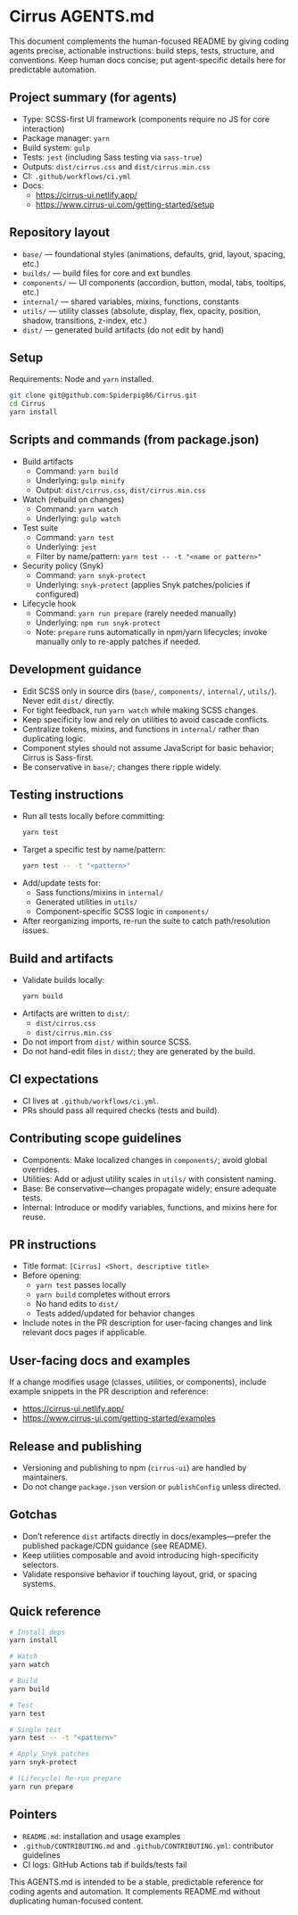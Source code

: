 # Cirrus AGENTS.md

This document complements the human-focused README by giving coding agents precise, actionable instructions: build steps, tests, structure, and conventions. Keep human docs concise; put agent-specific details here for predictable automation.

## Project summary (for agents)

- Type: SCSS-first UI framework (components require no JS for core interaction)
- Package manager: `yarn`
- Build system: `gulp`
- Tests: `jest` (including Sass testing via `sass-true`)
- Outputs: `dist/cirrus.css` and `dist/cirrus.min.css`
- CI: `.github/workflows/ci.yml`
- Docs:
  - https://cirrus-ui.netlify.app/
  - https://www.cirrus-ui.com/getting-started/setup

## Repository layout

- `base/` — foundational styles (animations, defaults, grid, layout, spacing, etc.)
- `builds/` — build files for core and ext bundles
- `components/` — UI components (accordion, button, modal, tabs, tooltips, etc.)
- `internal/` — shared variables, mixins, functions, constants
- `utils/` — utility classes (absolute, display, flex, opacity, position, shadow, transitions, z-index, etc.)
- `dist/` — generated build artifacts (do not edit by hand)

## Setup

Requirements: Node and `yarn` installed.

```sh
git clone git@github.com:Spiderpig86/Cirrus.git
cd Cirrus
yarn install
```

## Scripts and commands (from package.json)

- Build artifacts
  - Command: `yarn build`
  - Underlying: `gulp minify`
  - Output: `dist/cirrus.css`, `dist/cirrus.min.css`
- Watch (rebuild on changes)
  - Command: `yarn watch`
  - Underlying: `gulp watch`
- Test suite
  - Command: `yarn test`
  - Underlying: `jest`
  - Filter by name/pattern: `yarn test -- -t "<name or pattern>"`
- Security policy (Snyk)
  - Command: `yarn snyk-protect`
  - Underlying: `snyk-protect` (applies Snyk patches/policies if configured)
- Lifecycle hook
  - Command: `yarn run prepare` (rarely needed manually)
  - Underlying: `npm run snyk-protect`
  - Note: `prepare` runs automatically in npm/yarn lifecycles; invoke manually only to re-apply patches if needed.

## Development guidance

- Edit SCSS only in source dirs (`base/`, `components/`, `internal/`, `utils/`). Never edit `dist/` directly.
- For tight feedback, run `yarn watch` while making SCSS changes.
- Keep specificity low and rely on utilities to avoid cascade conflicts.
- Centralize tokens, mixins, and functions in `internal/` rather than duplicating logic.
- Component styles should not assume JavaScript for basic behavior; Cirrus is Sass-first.
- Be conservative in `base/`; changes there ripple widely.

## Testing instructions

- Run all tests locally before committing:
  ```sh
  yarn test
  ```
- Target a specific test by name/pattern:
  ```sh
  yarn test -- -t "<pattern>"
  ```
- Add/update tests for:
  - Sass functions/mixins in `internal/`
  - Generated utilities in `utils/`
  - Component-specific SCSS logic in `components/`
- After reorganizing imports, re-run the suite to catch path/resolution issues.

## Build and artifacts

- Validate builds locally:
  ```sh
  yarn build
  ```
- Artifacts are written to `dist/`:
  - `dist/cirrus.css`
  - `dist/cirrus.min.css`
- Do not import from `dist/` within source SCSS.
- Do not hand-edit files in `dist/`; they are generated by the build.

## CI expectations

- CI lives at `.github/workflows/ci.yml`.
- PRs should pass all required checks (tests and build).

## Contributing scope guidelines

- Components: Make localized changes in `components/`; avoid global overrides.
- Utilities: Add or adjust utility scales in `utils/` with consistent naming.
- Base: Be conservative—changes propagate widely; ensure adequate tests.
- Internal: Introduce or modify variables, functions, and mixins here for reuse.

## PR instructions

- Title format: `[Cirrus] <Short, descriptive title>`
- Before opening:
  - `yarn test` passes locally
  - `yarn build` completes without errors
  - No hand edits to `dist/`
  - Tests added/updated for behavior changes
- Include notes in the PR description for user-facing changes and link relevant docs pages if applicable.

## User-facing docs and examples

If a change modifies usage (classes, utilities, or components), include example snippets in the PR description and reference:

- https://cirrus-ui.netlify.app/
- https://www.cirrus-ui.com/getting-started/examples

## Release and publishing

- Versioning and publishing to npm (`cirrus-ui`) are handled by maintainers.
- Do not change `package.json` version or `publishConfig` unless directed.

## Gotchas

- Don’t reference `dist` artifacts directly in docs/examples—prefer the published package/CDN guidance (see README).
- Keep utilities composable and avoid introducing high-specificity selectors.
- Validate responsive behavior if touching layout, grid, or spacing systems.

## Quick reference

```sh
# Install deps
yarn install

# Watch
yarn watch

# Build
yarn build

# Test
yarn test

# Single test
yarn test -- -t "<pattern>"

# Apply Snyk patches
yarn snyk-protect

# (Lifecycle) Re-run prepare
yarn run prepare
```

## Pointers

- `README.md`: installation and usage examples
- `.github/CONTRIBUTING.md` and `.github/CONTRIBUTING.yml`: contributor guidelines
- CI logs: GitHub Actions tab if builds/tests fail

This AGENTS.md is intended to be a stable, predictable reference for coding agents and automation. It complements README.md without duplicating human-focused content.
